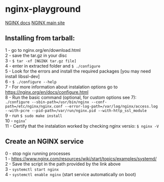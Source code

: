 # nginx-playground

[NGINX docs](https://nginx.org/en/docs/)
[NGINX main site](https://www.nginx.com/)

## Installing from tarball:

1 - go to nginx.org/en/download.html  
2 - save the tar.gz in your disc  
3 - `$ tar -xf [NGINX tar.gz file]`  
4 - enter in extracted folder and `$ ./configure`  
5 - Look for the errors and install the required packages [you may need install libssl-dev]  
6 - `$ ./configure --help`  
7 - For more information about instalation options go to https://nginx.org/en/docs/configure.html  
8 - Run the basic command (optional, for custom options see 7): `./configure --sbin-path=/usr/bin/nginx --conf-path=/etc/nginx/nginx.conf --error-log-path=/var/log/nginx/access.log --with-pcre --pid-path=/var/run/nginx.pid --with-http_ssl_module`  
9 - run `$ sudo make install`  
10 - `nginx`'  
11 - Certify that the instalation worked by checking nginx versio: `$ nginx -V`  

## Create an NGINX service
0 - stop ngix running processes  
1 - https://www.nginx.com/resources/wiki/start/topics/examples/systemd/  
2 - Save the script in the path provided by the link above  
3 - `systemctl start nginx`  
4 - `systemctl enable nginx` (start service automatically on boot)  

